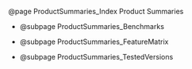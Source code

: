 @page ProductSummaries_Index Product Summaries

- @subpage ProductSummaries_Benchmarks

- @subpage ProductSummaries_FeatureMatrix

- @subpage ProductSummaries_TestedVersions
